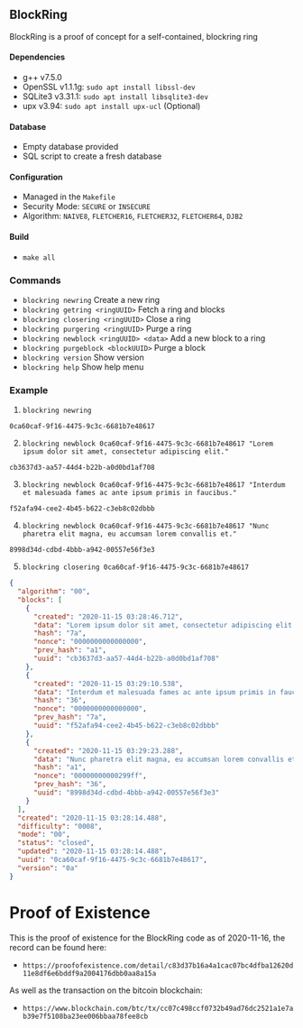 ## BlockRing ##

BlockRing is a proof of concept for a self-contained, blockring ring

#### Dependencies ####
* g++ v7.5.0
* OpenSSL v1.1.1g: `sudo apt install libssl-dev`
* SQLite3 v3.31.1: `sudo apt install libsqlite3-dev`
* upx v3.94: `sudo apt install upx-ucl` (Optional)

#### Database ####
* Empty database provided
* SQL script to create a fresh database

#### Configuration ####
* Managed in the `Makefile`
* Security Mode: `SECURE` or `INSECURE`
* Algorithm: `NAIVE8`, `FLETCHER16`, `FLETCHER32`, `FLETCHER64`, `DJB2`

#### Build ####
* `make all`

### Commands ###
* `blockring newring`                      Create a new ring
* `blockring getring <ringUUID>`           Fetch a ring and blocks
* `blockring closering <ringUUID>`         Close a ring
* `blockring purgering <ringUUID>`         Purge a ring
* `blockring newblock <ringUUID> <data>`   Add a new block to a ring
* `blockring purgeblock <blockUUID>`       Purge a block
* `blockring version`                      Show version
* `blockring help`                         Show help menu

### Example ###
1. `blockring newring`

```
0ca60caf-9f16-4475-9c3c-6681b7e48617
```

2. `blockring newblock 0ca60caf-9f16-4475-9c3c-6681b7e48617 "Lorem ipsum dolor sit amet, consectetur adipiscing elit."`
```
cb3637d3-aa57-44d4-b22b-a0d0bd1af708
```

3. `blockring newblock 0ca60caf-9f16-4475-9c3c-6681b7e48617 "Interdum et malesuada fames ac ante ipsum primis in faucibus."`
```
f52afa94-cee2-4b45-b622-c3eb8c02dbbb
```

4. `blockring newblock 0ca60caf-9f16-4475-9c3c-6681b7e48617 "Nunc pharetra elit magna, eu accumsan lorem convallis et."`
```
8998d34d-cdbd-4bbb-a942-00557e56f3e3
```

5. `blockring closering 0ca60caf-9f16-4475-9c3c-6681b7e48617`

```json
{
  "algorithm": "00",
  "blocks": [
    {
      "created": "2020-11-15 03:28:46.712",
      "data": "Lorem ipsum dolor sit amet, consectetur adipiscing elit.",
      "hash": "7a",
      "nonce": "0000000000000000",
      "prev_hash": "a1",
      "uuid": "cb3637d3-aa57-44d4-b22b-a0d0bd1af708"
    },
    {
      "created": "2020-11-15 03:29:10.538",
      "data": "Interdum et malesuada fames ac ante ipsum primis in faucibus.",
      "hash": "36",
      "nonce": "0000000000000000",
      "prev_hash": "7a",
      "uuid": "f52afa94-cee2-4b45-b622-c3eb8c02dbbb"
    },
    {
      "created": "2020-11-15 03:29:23.288",
      "data": "Nunc pharetra elit magna, eu accumsan lorem convallis et.",
      "hash": "a1",
      "nonce": "00000000000299ff",
      "prev_hash": "36",
      "uuid": "8998d34d-cdbd-4bbb-a942-00557e56f3e3"
    }
  ],
  "created": "2020-11-15 03:28:14.488",
  "difficulty": "0008",
  "mode": "00",
  "status": "closed",
  "updated": "2020-11-15 03:28:14.488",
  "uuid": "0ca60caf-9f16-4475-9c3c-6681b7e48617",
  "version": "0a"
}
```

# Proof of Existence #

This is the proof of existence for the BlockRing code as of 2020-11-16, the record can be found here:

* `https://proofofexistence.com/detail/c83d37b16a4a1cac07bc4dfba12620d11e8df6e6bddf9a2004176dbb0aa8a15a`

As well as the transaction on the bitcoin blockchain:

* `https://www.blockchain.com/btc/tx/cc07c498ccf0732b49ad76dc2521a1e7ab39e7f5108ba23ee006bbaa78fee8cb`

